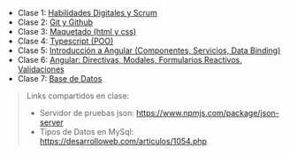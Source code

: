 * Clase 1: [Habilidades Digitales y Scrum](https://drive.google.com/file/d/1OcRi3NHjq9KhJg6IpG7C4IUPq3DWP2F_/view?usp=sharing)
* Clase 2: [Git y Github](https://drive.google.com/file/d/1AyQ4ax-YD8I7iUqoqwTTp-6AjiTuROHv/view?usp=sharing)
* Clase 3: [Maquetado (html y css)](https://drive.google.com/file/d/1L43yg8Zp15ZSLwDLolLFOovP_WwH7IbG/view?usp=sharing)
* Clase 4: [Typescript (POO)](https://drive.google.com/file/d/1YRQexjea_8JNODEoJk2nsPaGHR9bxBLF/view?usp=sharing)
* Clase 5: [Introducción a Angular (Componentes, Servicios, Data Binding)](https://drive.google.com/file/d/1xqb6_MKzkfpc-pSqfy1oHWCT8UoyXNGc/view?usp=sharing)
* Clase 6: [Angular: Directivas, Modales, Formularios Reactivos, Validaciones](https://drive.google.com/file/d/1gieCnI8I4CSTRIvbsfawlkkvJeJCLMLi/view?usp=sharing)
* Clase 7: [Base de  Datos](https://drive.google.com/file/d/12oi0xNOArp4sy5eAvC2ksZdmnZ-Msbho/view?usp=sharing)
> Links compartidos en clase:
> * Servidor de pruebas json: https://www.npmjs.com/package/json-server
> * Tipos de Datos en  MySql: https://desarrolloweb.com/articulos/1054.php

